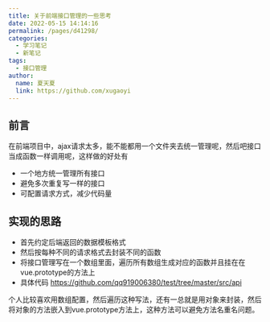 ```yaml
---
title: 关于前端接口管理的一些思考
date: 2022-05-15 14:14:16
permalink: /pages/d41298/
categories:
  - 学习笔记
  - 新笔记
tags:
  - 接口管理
author: 
  name: 夏天夏
  link: https://github.com/xugaoyi
---
```

## 前言
在前端项目中，ajax请求太多，能不能都用一个文件夹去统一管理呢，然后吧接口当成函数一样调用呢，这样做的好处有

- 一个地方统一管理所有接口
- 避免多次重复写一样的接口
- 可配置请求方式，减少代码量

## 实现的思路

- 首先约定后端返回的数据模板格式
- 然后按每种不同的请求格式去封装不同的函数
- 将接口管理写在一个数组里面，遍历所有数组生成对应的函数并且挂在在vue.prototype的方法上
- 具体代码 https://github.com/qq919006380/test/tree/master/src/api

个人比较喜欢用数组配置，然后遍历这种写法，还有一总就是用对象来封装，然后将对象的方法嵌入到vue.prototype方法上，这种方法可以避免方法名重名问题。

